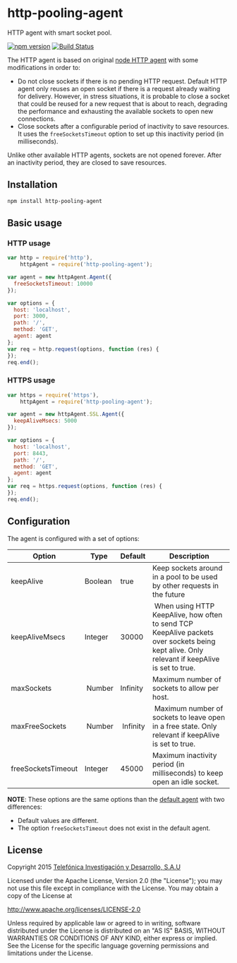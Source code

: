 # http-pooling-agent

HTTP agent with smart socket pool.

[![npm version](https://badge.fury.io/js/http-pooling-agent.svg)](http://badge.fury.io/js/http-pooling-agent)
[![Build Status](https://travis-ci.org/telefonica/node-http-pooling-agent.svg)](https://travis-ci.org/telefonica/node-http-pooling-agent)

The HTTP agent is based on original [node HTTP agent](https://github.com/joyent/node/blob/f3189ace6b5e31a874df421ac2f74da0e77cb14d/lib/_http_agent.js) with some modifications in order to:
* Do not close sockets if there is no pending HTTP request. Default HTTP agent only reuses an open socket if there is a request already waiting for delivery. However, in stress situations, it is probable to close a socket that could be reused for a new request that is about to reach, degrading the performance and exhausting the available sockets to open new connections.
* Close sockets after a configurable period of inactivity to save resources. It uses the `freeSocketsTimeout` option to set up this inactivity period (in milliseconds).

Unlike other available HTTP agents, sockets are not opened forever. After an inactivity period, they are closed to save resources.

## Installation

```bash
npm install http-pooling-agent
```

## Basic usage

### HTTP usage

```js
var http = require('http'),
    httpAgent = require('http-pooling-agent');

var agent = new httpAgent.Agent({
  freeSocketsTimeout: 10000
});

var options = {
  host: 'localhost',
  port: 3000,
  path: '/',
  method: 'GET',
  agent: agent
};
var req = http.request(options, function (res) {
});
req.end();
```

### HTTPS usage

```js
var https = require('https'),
    httpAgent = require('http-pooling-agent');

var agent = new httpAgent.SSL.Agent({
  keepAliveMsecs: 5000
});

var options = {
  host: 'localhost',
  port: 8443,
  path: '/',
  method: 'GET',
  agent: agent
};
var req = https.request(options, function (res) {
});
req.end();
```

## Configuration

The agent is configured with a set of options:

| Option | Type | Default | Description |
| ------ | ---- | ------- | ----------- |
| keepAlive | Boolean | true | Keep sockets around in a pool to be used by other requests in the future |
| keepAliveMsecs | Integer | 30000 | When using HTTP KeepAlive, how often to send TCP KeepAlive packets over sockets being kept alive. Only relevant if keepAlive is set to true. |
| maxSockets | Number | Infinity | Maximum number of sockets to allow per host. |
| maxFreeSockets | Number | Infinity | Maximum number of sockets to leave open in a free state. Only relevant if keepAlive is set to true. |
| freeSocketsTimeout | Integer | 45000 | Maximum inactivity period (in milliseconds) to keep open an idle socket. |

**NOTE**: These options are the same options than the [default agent](https://nodejs.org/api/http.html#http_new_agent_options) with two differences:
* Default values are different.
* The option `freeSocketsTimeout` does not exist in the default agent.

## License

Copyright 2015 [Telefónica Investigación y Desarrollo, S.A.U](http://www.tid.es)

Licensed under the Apache License, Version 2.0 (the "License"); you may not use this file except in compliance with the License. You may obtain a copy of the License at

http://www.apache.org/licenses/LICENSE-2.0

Unless required by applicable law or agreed to in writing, software distributed under the License is distributed on an "AS IS" BASIS, WITHOUT WARRANTIES OR CONDITIONS OF ANY KIND, either express or implied. See the License for the specific language governing permissions and limitations under the License.
